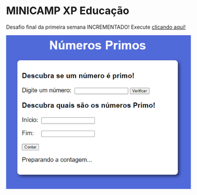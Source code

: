 # MINICAMP XP Educação

Desafio final da primeira semana INCREMENTADO! Execute <a href="https://natalirocha.github.io/minicampv2">clicando aqui!</a>
 
<img src="img.PNG">
